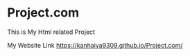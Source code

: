 # Project.com
This is My Html related Project 


My Website Link
https://kanhaiya9309.github.io/Project.com/
